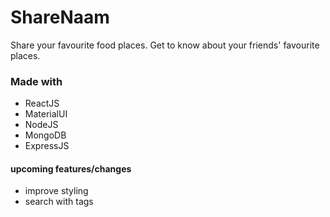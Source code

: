 # ShareNaam
Share your favourite food places.
Get to know about your friends' favourite places.

### Made with
- ReactJS
- MaterialUI
- NodeJS
- MongoDB
- ExpressJS

#### upcoming features/changes
- improve styling
- search with tags
